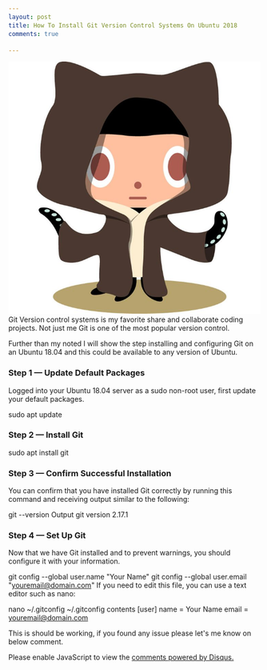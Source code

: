 ```yaml
---
layout: post
title: How To Install Git Version Control Systems On Ubuntu 2018 
comments: true

---
```

![Githublogo](https://raw.githubusercontent.com/mrayoung/ayoungnotes.github.io/master/_posts/img/octocat_kenobi.jpg)
Git Version control systems is my favorite share and collaborate coding projects. Not just me Git is one of the most popular version control.

Further than my noted I will show the step installing and configuring Git on an Ubuntu 18.04 and this could be available to any version of Ubuntu.

### Step 1 — Update Default Packages
Logged into your Ubuntu 18.04 server as a sudo non-root user, first update your default packages.

sudo apt update

### Step 2 — Install Git
sudo apt install git

### Step 3 — Confirm Successful Installation

You can confirm that you have installed Git correctly by running this command and receiving output similar to the following:

git --version
Output
git version 2.17.1

### Step 4 — Set Up Git
Now that we have Git installed and to prevent warnings, you should configure it with your information.

git config --global user.name "Your Name"
git config --global user.email "youremail@domain.com"
If you need to edit this file, you can use a text editor such as nano:

nano ~/.gitconfig
~/.gitconfig contents
[user]
  name = Your Name
  email = youremail@domain.com


This is should be working, if you found any issue please let's me know on below comment.

<div id="disqus_thread"></div>
<script>

/**
*  RECOMMENDED CONFIGURATION VARIABLES: EDIT AND UNCOMMENT THE SECTION BELOW TO INSERT DYNAMIC VALUES FROM YOUR PLATFORM OR CMS.
*  LEARN WHY DEFINING THESE VARIABLES IS IMPORTANT: https://disqus.com/admin/universalcode/#configuration-variables*/
/*
var disqus_config = function () {
this.page.url = PAGE_URL;  // Replace PAGE_URL with your page's canonical URL variable
this.page.identifier = PAGE_IDENTIFIER; // Replace PAGE_IDENTIFIER with your page's unique identifier variable
};
*/
(function() { // DON'T EDIT BELOW THIS LINE
var d = document, s = d.createElement('script');
s.src = 'https://https-www-ayoungnotes-com.disqus.com/embed.js';
s.setAttribute('data-timestamp', +new Date());
(d.head || d.body).appendChild(s);
})();
</script>
<noscript>Please enable JavaScript to view the <a href="https://disqus.com/?ref_noscript">comments powered by Disqus.</a></noscript>

<script id="dsq-count-scr" src="//https-www-ayoungnotes-com.disqus.com/count.js" async></script>
